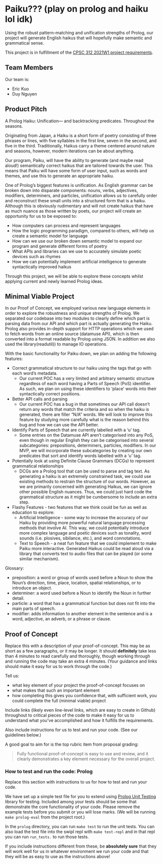 # Paiku??? (play on prolog and haiku lol idk)

Using the robust pattern-matching and unification strengths of Prolog, our project will generate English haikus that will hopefully make semantic and grammatical sense.

This project is in fulfillment of the [CPSC 312 2021W1 project requirements](https://steven-wolfman.github.io/cpsc-312-website/project.html).

## Team Members

Our team is:

+ Eric Kuo
+ Duy Nguyen

## Product Pitch
A Prolog Haiku:
       Unification—
        and backtracking predicates.
        Throughout the seasons.

Originating from Japan, a Haiku is a short form of poetry consisting of three phrases or lines, with five syllables in the first line, seven in the second, and five in the third. Traditionally, Haikus carry a theme centered around nature and seasons, however, modern iterations can be about anything. 

Our program, Paiku, will have the ability to generate (and maybe read aloud!) semantically correct haikus that are tailored towards the user. This means that Paiku will have some form of user input, such as words and themes, and use this to generate an appropriate haiku.  

One of Prolog’s biggest features is unification. As English grammar can be broken down into disparate components: nouns, verbs, adjectives, modifiers, determiners, and particles, unification allows us to carefully order and reconstruct these small units into a structured form that is a haiku. Although this is obviously rudimentary and will not create haikus that have as much nuance as those written by poets, our project will create an opportunity for us to be exposed to:
- How computers can process and represent languages
- How the logic programming paradigm, compared to others, will help us create a semantic model for language
- How can we use our broken down semantic model to expand our program and generate different forms of poetry
- What APIs and libraries can we use to accurately simulate poetic devices such as rhymes
- How we can potentially implement artificial intelligence to generate syntactically improved haikus

Through this project, we will be able to explore these concepts whilst applying current and newly learned Prolog ideas.

## Minimal Viable Project
In our Proof of Concept, we employed various new language elements in order to explore the robustness and unique strengths of Prolog. We separated our codebase into two modules to clearly define which part is parsing data from our API and which part is actually generating the Haiku. Prolog also provides in-depth support for HTTP operations which we used to fetch words from an online source  (datamuse API), which is then converted into a format readable by Prolog using JSON. In addition we also used the library(readutil)) to manage IO operations. 

With the basic functionality for Paiku down, we plan on adding the following features:
- Correct grammatical structure to our haiku using the tags that go with each word’s metadata. 
    * Our current POC has a very limited and arbitrary semantic structure regardless of each word having a Parts of Speech (PoS) identifier. As such, we plan on using these identifiers to ‘place’ words into their syntactically correct positions. 
- Better API calls and parsing
    * Our current POC has a bug in that sometimes our API call doesn’t return any words that match the criteria and so when the haiku is generated, there are filler “N/A” words. We will look to improve this feature by studying more carefully what is the reason behind this bug and how we can use the API better.
- Identify Parts of Speech that are currently labelled with a ‘u’ tag. 
    * Some entries on the Datamuse API aren’t categorised into any PoS, even though in regular English they can be categorised into several subcategories: prepositions, determiners, particles, modifiers. In our MVP, we will incorporate these subcategories by creating our own predicates that sort and identify words labelled with a ‘u’ tag.
- Potentially look at using Definite Clause Grammars (DCGs) to represent grammatical relationships
    * DCGs are a Prolog tool that can be used to parse and tag text. As generating a haiku is an extremely constrained task, we could use existing methods to restrain the structure of our words. However, as we are primarily concerned with generating Haikus, we can ignore other possible English nuances. Thus, we could just hard code the grammatical structure as  it might be cumbersome to include an extra step.
- Flashy Features - two features that we think could be fun as well as education to explore:
    * Artificial Intelligence - some way to increase the accuracy of our Haiku by providing more powerful natural language processing methods that involve AI. This way, we could potentially introduce more complex language and poetic devices such as tonality, word sounds (i.e. plosives, sibilance, etc.), and word connotations.
    * Text to Speech - a neat fun feature that we could implement to make Paiku more interactive. Generated Haikus could be read aloud via a library that converts text to audio files that can be played (or some similar mechanism). 


Glossary:
- preposition: a word or group of words used before a Noun to show the Noun’s direction, time, place, location, spatial relationships, or to introduce an object. 
- determiner: a word used before a Noun to identify the Noun in further detail. 
- particle: a word that has a grammatical function but does not fit into the main parts of speech.
- modifier: adds information to another element in the sentence and is a word, adjective, an adverb, or a phrase or clause.  



## Proof of Concept

Replace this with a description of your proof-of-concept. This may be as short as a few paragraphs, or it may be longer.
It should **definitely** take less than 4 minutes to read carefully and thoroughly, though working through and running the
code may take an extra 4 minutes. (Your guidance and links should make it easy for us to work through the code.)

Tell us:

+ what key element of your project the proof-of-concept focuses on
+ what makes that such an important element
+ how completing this gives you confidence that, with sufficient work, you could complete the full (minimal viable) project

Include links (likely even line-level links, which are easy to create in Github) throughout to critical pieces of
the code to make it easy for us to understand what you've accomplished and how it fulfills the requirements.

Also include instructions for us to test and run your code. (See our guidelines below.)

A good goal to aim for is the top rubric item from proposal grading:

> Fully functional proof-of-concept is easy to use and review, and it clearly demonstrates a key element necessary for the overall project.

### How to test and run the code: Prolog

Replace this section with instructions to us for how to test and run your code.

We have set up a simple test file for you to extend using [Prolog Unit Testing](https://www.swi-prolog.org/pldoc/doc_for?object=section(%27packages/plunit.html%27)) library for testing. Included among your tests should be some that demonstrate the core functionality of your code. Please remove the example tests before you submit or you will lose marks. (We will be running `make prolog-eval` from the project root.)

In the `prolog` directory, you can run `make test` to run the unit tests. You can also load the test file into the swipl repl with `make test-repl` and in that repl you can run `run_tests.` to run those tests.

If you include instructions different from these, be **absolutely sure** that they will work well for us in whatever environment we run your code and that they will be as easy to use as the instructions above!
